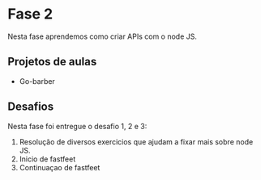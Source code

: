 # Fase 2
Nesta fase aprendemos como criar APIs com o node JS.

## Projetos de aulas
* Go-barber

## Desafios
Nesta fase foi entregue o desafio 1, 2 e 3:
1. Resolução de diversos exercicios que ajudam a fixar mais sobre node JS.
1. Inicio de fastfeet
1. Continuaçao de fastfeet